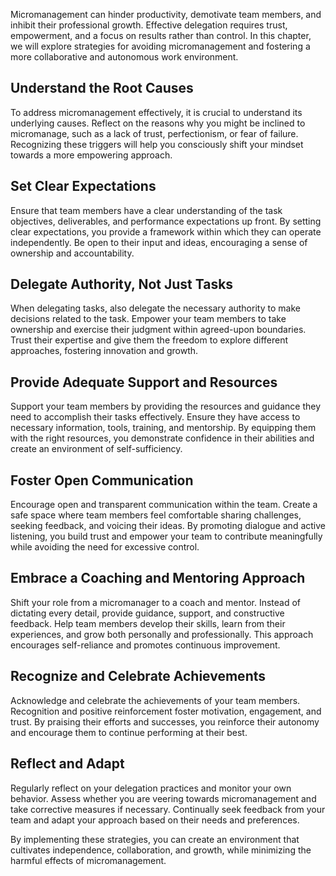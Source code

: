 
Micromanagement can hinder productivity, demotivate team members, and inhibit their professional growth. Effective delegation requires trust, empowerment, and a focus on results rather than control. In this chapter, we will explore strategies for avoiding micromanagement and fostering a more collaborative and autonomous work environment.

Understand the Root Causes
--------------------------

To address micromanagement effectively, it is crucial to understand its underlying causes. Reflect on the reasons why you might be inclined to micromanage, such as a lack of trust, perfectionism, or fear of failure. Recognizing these triggers will help you consciously shift your mindset towards a more empowering approach.

Set Clear Expectations
----------------------

Ensure that team members have a clear understanding of the task objectives, deliverables, and performance expectations up front. By setting clear expectations, you provide a framework within which they can operate independently. Be open to their input and ideas, encouraging a sense of ownership and accountability.

Delegate Authority, Not Just Tasks
----------------------------------

When delegating tasks, also delegate the necessary authority to make decisions related to the task. Empower your team members to take ownership and exercise their judgment within agreed-upon boundaries. Trust their expertise and give them the freedom to explore different approaches, fostering innovation and growth.

Provide Adequate Support and Resources
--------------------------------------

Support your team members by providing the resources and guidance they need to accomplish their tasks effectively. Ensure they have access to necessary information, tools, training, and mentorship. By equipping them with the right resources, you demonstrate confidence in their abilities and create an environment of self-sufficiency.

Foster Open Communication
-------------------------

Encourage open and transparent communication within the team. Create a safe space where team members feel comfortable sharing challenges, seeking feedback, and voicing their ideas. By promoting dialogue and active listening, you build trust and empower your team to contribute meaningfully while avoiding the need for excessive control.

Embrace a Coaching and Mentoring Approach
-----------------------------------------

Shift your role from a micromanager to a coach and mentor. Instead of dictating every detail, provide guidance, support, and constructive feedback. Help team members develop their skills, learn from their experiences, and grow both personally and professionally. This approach encourages self-reliance and promotes continuous improvement.

Recognize and Celebrate Achievements
------------------------------------

Acknowledge and celebrate the achievements of your team members. Recognition and positive reinforcement foster motivation, engagement, and trust. By praising their efforts and successes, you reinforce their autonomy and encourage them to continue performing at their best.

Reflect and Adapt
-----------------

Regularly reflect on your delegation practices and monitor your own behavior. Assess whether you are veering towards micromanagement and take corrective measures if necessary. Continually seek feedback from your team and adapt your approach based on their needs and preferences.

By implementing these strategies, you can create an environment that cultivates independence, collaboration, and growth, while minimizing the harmful effects of micromanagement.

